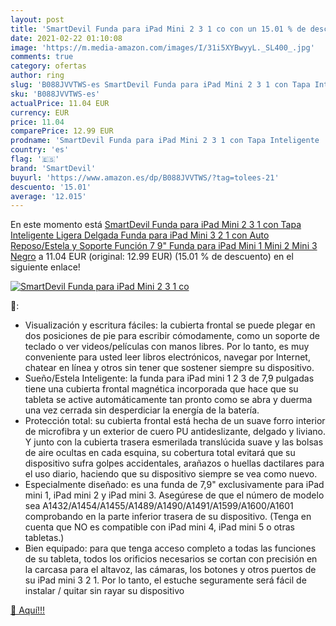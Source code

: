 ```yaml
---
layout: post
title: 'SmartDevil Funda para iPad Mini 2 3 1 co con un 15.01 % de descuento'
date: 2021-02-22 01:10:08
image: 'https://m.media-amazon.com/images/I/31i5XYBwyyL._SL400_.jpg'
comments: true
category: ofertas
author: ring
slug: 'B088JVVTWS-es SmartDevil Funda para iPad Mini 2 3 1 con Tapa Inteligente...'
sku: 'B088JVVTWS-es'
actualPrice: 11.04 EUR
currency: EUR
price: 11.04
comparePrice: 12.99 EUR
prodname: 'SmartDevil Funda para iPad Mini 2 3 1 con Tapa Inteligente  Ligera Delgada Funda para iPad Mini 3 2 1 con Auto Reposo/Estela y Soporte Función  7 9" Funda para iPad Mini 1 Mini 2 Mini 3 Negro'
country: 'es'
flag: '🇪🇸'
brand: 'SmartDevil'
buyurl: 'https://www.amazon.es/dp/B088JVVTWS/?tag=tolees-21'
descuento: '15.01'
average: '12.015'
---
```


En este momento está [SmartDevil Funda para iPad Mini 2 3 1 con Tapa Inteligente  Ligera Delgada Funda para iPad Mini 3 2 1 con Auto Reposo/Estela y Soporte Función  7 9" Funda para iPad Mini 1 Mini 2 Mini 3 Negro](https://www.amazon.es/dp/B088JVVTWS/?tag=tolees-21) a 11.04 EUR (original: 12.99 EUR) (15.01 %  de descuento) en el siguiente enlace!

[![SmartDevil Funda para iPad Mini 2 3 1 co](https://m.media-amazon.com/images/I/31i5XYBwyyL._SL400_.jpg)](https://www.amazon.es/dp/B088JVVTWS/?tag=tolees-21)

🔎:

- Visualización y escritura fáciles: la cubierta frontal se puede plegar en dos posiciones de pie para escribir cómodamente, como un soporte de teclado o ver videos/películas con manos libres. Por lo tanto, es muy conveniente para usted leer libros electrónicos, navegar por Internet, chatear en línea y otros sin tener que sostener siempre su dispositivo.
- Sueño/Estela Inteligente: la funda para iPad mini 1 2 3 de 7,9 pulgadas tiene una cubierta frontal magnética incorporada que hace que su tableta se active automáticamente tan pronto como se abra y duerma una vez cerrada sin desperdiciar la energía de la batería.
- Protección total: su cubierta frontal está hecha de un suave forro interior de microfibra y un exterior de cuero PU antideslizante, delgado y liviano. Y junto con la cubierta trasera esmerilada translúcida suave y las bolsas de aire ocultas en cada esquina, su cobertura total evitará que su dispositivo sufra golpes accidentales, arañazos o huellas dactilares para el uso diario, haciendo que su dispositivo siempre se vea como nuevo.
- Especialmente diseñado: es una funda de 7,9" exclusivamente para iPad mini 1, iPad mini 2 y iPad mini 3. Asegúrese de que el número de modelo sea A1432/A1454/A1455/A1489/A1490/A1491/A1599/A1600/A1601 comprobando en la parte inferior trasera de su dispositivo. (Tenga en cuenta que NO es compatible con iPad mini 4, iPad mini 5 o otras tabletas.)
- Bien equipado: para que tenga acceso completo a todas las funciones de su tableta, todos los orificios necesarios se cortan con precisión en la carcasa para el altavoz, las cámaras, los botones y otros puertos de su iPad mini 3 2 1. Por lo tanto, el estuche seguramente será fácil de instalar / quitar sin rayar su dispositivo

[🛒 Aquí!!!](https://www.amazon.es/dp/B088JVVTWS/?tag=tolees-21)

